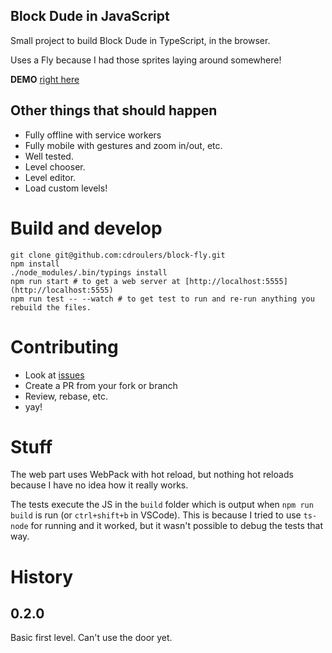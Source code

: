 ## Block Dude in JavaScript

Small project to build Block Dude in TypeScript, in the browser.

Uses a Fly because I had those sprites laying around somewhere!

**DEMO** [right here](http://apps.cdroulers.com/block-fly/)

## Other things that should happen

* Fully offline with service workers
* Fully mobile with gestures and zoom in/out, etc.
* Well tested.
* Level chooser.
* Level editor.
* Load custom levels!

# Build and develop

    git clone git@github.com:cdroulers/block-fly.git
    npm install
    ./node_modules/.bin/typings install
    npm run start # to get a web server at [http://localhost:5555](http://localhost:5555)
    npm run test -- --watch # to get test to run and re-run anything you rebuild the files.

# Contributing

* Look at [issues](https://github.com/cdroulers/block-fly/issues)
* Create a PR from your fork or branch
* Review, rebase, etc.
* yay!

# Stuff

The web part uses WebPack with hot reload, but nothing hot reloads because I have no idea how it really works.

The tests execute the JS in the `build` folder which is output when `npm run build` is run (or `ctrl+shift+b` in VSCode).
This is because I tried to use `ts-node` for running and it worked, but it wasn't possible to debug the tests that way.

# History

## 0.2.0

Basic first level. Can't use the door yet.
